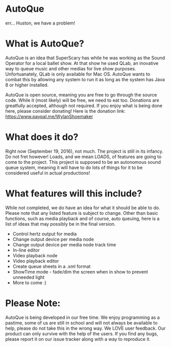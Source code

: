 # AutoQue
  err... Huston, we have a problem!
  
# What is AutoQue?
  AutoQue is an idea that SuperScary has while he was working as the Sound Operator for a local ballet show. At that show he used QLab, an inovative way to queue music and other medias for live show purposes. Unfortuanately, QLab is only available for Mac OS. AutoQue wants to combat this by allowing any system to run it as long as the system has Java 8 or higher installed.
  
  AutoQue is open source, meaning you are free to go through the source code. While it (most likely) will be free, we need to eat too. Donations are greatfully accepted, although not required. If you enjoy what is being done here, please consider donating! Here is the donation link: https://www.paypal.me/WylanShoemaker

# What does it do?
  Right now (September 19, 2016), not much. The project is still in its infancy. Do not fret however! Loads, and we mean LOADS, of features are going to come to the project. This project is supposed to be an autonomous sound queue system, meaning it will have to do lots of things for it to be considered useful in actual productions!

# What features will this include?
  While not completed, we do have an idea for what it should be able to do. Please note that any listed feature is subject to change.
  Other than basic functions, such as media playback and of course, auto queuing, here is a list of ideas that may possibly be in the final version.
  - Control hertz output for media
  - Change output device per media node
  - Change output device per media node track time
  - In-line editor
  - Video playback node
  - Video playback editor
  - Create queue sheets in a .xml format
  - ShowTime mode - fade/dim the screen when in show to prevent unneeded light
  - More to come :)

# Please Note:
  AutoQue is being developed in our free time. We enjoy programming as a pastime, some of us are still in school and will not always be available to help, please do not take this in the wrong way. We LOVE user feedback. Our product can only survive with the help of the users. If you find any bugs, please report it on our issue tracker along with a way to reproduce it. 
